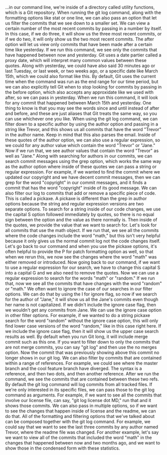 ...in our command line, we're inside of a directory called utility functions, which is a Git repository. When running the git log command, along with the formatting options like stat or one line, we can also pass an option that let us filter the commits that we see down to a smaller set.
We can view a certain number of the most recent commits by passing in a number by itself. In this case, if we do three, it will show us the three most recent commits, or if we do two, it will only show us the two most recent commits. The after option will let us view only commits that have been made after a certain time like yesterday.
If we run this command, we see only the commits that have happened between now and yesterday. Git uses a date partier called a proxy date, which will interpret many common values between these quotes. Along with yesterday, we could have also said 30 minutes ago or last Tuesday, or last week, or two weeks ago, or a specific date like March 15th, which we could also format like this.
By default, Git uses the current time when the command was run as the end range for our time period, but we can also explicitly tell Git when to stop looking for commits by passing in the before option, which also accepts any approxidate like we used with after, so we can pass in yesterday. When we run this command, it will look for any commit that happened between March 15th and yesterday.
One thing to know is that you may see the words since and until instead of after and before, and these are just aliases that Git treats the same way, so you can use whichever one you like. When using the git log command, we can filter down to a specific author by using the author option and passing in a string like Trevor, and this shows us all commits that have the word "Trevor" in the author name.
Keep in mind that this also parses the email. Inside of these quotes of the author option, we can also use a regular expression, so we could for any author value which contain the word "Trevor" or "Jane." Now if we run that, we see author values that contain the word "Trevor" as well as "Jane."
Along with searching for authors in our commits, we can search commit messages using the grep option, which works the same way as the author option where inside of these quotes we can pass a string or regular expression.
For example, if we wanted to find the commit where we updated our copyright and we have decent commit messages, then we can grep for the word "copyright" in our commit messages, and it finds a commit that has the word "copyright" inside of its good message.
We can also filter our log to commits that add or remove a specific piece of code. This is called a pickaxe. A pickaxe is different than the grep in author options because the string and regular expression versions are two separate options.
To search for a string inside of our code changes, we use the capital S option followed immediately by quotes, so there is no equal sign between the option and the value as there normally is. Then inside of the quotes, we provide the value that we want to search for. Let's look for all commits that use the math object.
If we run that, we see all the commits where the code changes include the word "math," but this isn't very helpful because it only gives us the normal commit log not the code changes itself. Let's go back to our command and when you use the pickaxe options, it's often helpful to provide the P for patch formatting option as well, so that when we rerun this, we now see the changes where the word "math" was either removed or introduced.
Now going back to our command, if we want to use a regular expression for our search, we have to change this capital S into a capital G and we also need to remove the quotes. Now we can use a regular expression to search for the words "math" or "random." If we run that, now we see all the commits that have changes with the word "random" or "math."
We often want to ignore the case of our searches in our filter options. We can do that by using the I for ignore flag, so now if we search for the author of "Jane," it will show us all the Jane's commits even though her name is not capitalized. If we didn't include the ignore case flag, then we wouldn't get any commits from Jane.
We can use the ignore case option in other filter options. For example, if we wanted to do a string pickaxe search for the word "random" without the ignore case option, this will only find lower case versions of the word "random," like in this case right here. If we include the ignore case flag, then it will show us the upper case search results as well.
By default when you run Git long, it will include merge commit such as this one. If you want to filter down to only the commits that are not merge commits, you can say "git log" and then use the no merges option.
Now the commit that was previously showing above this commit no longer shows in our git log. We can also filter by commits that are contained within a range of references. For example, we could see where the master branch and the cool feature branch have diverged.
The syntax is a reference, and then two dots, and then another reference. After we run the command, we see the commits that are contained between these two refs. By default the git log command will log commits from all tracked files.
If we're only interested in its specific files, we can pass those to the git log command as arguments. For example, if we want to see all the commits that involve our license file, can say, "git log license dot MD," run that and it shows those commits. We can also pass in multiple options, so if we want to see the changes that happen inside of license and the readme, we can do that.
All of the formatting and filtering options that we've talked about can be composed together with the git log command. For example, we could say that we want to see the last three commits by any author named Trevor, where the readme file was changed.
For another example, let's say we want to view all of the commits that included the word "math" in the changes that happened between now and two months ago, and we want to show those in the condensed form with these statistics.
